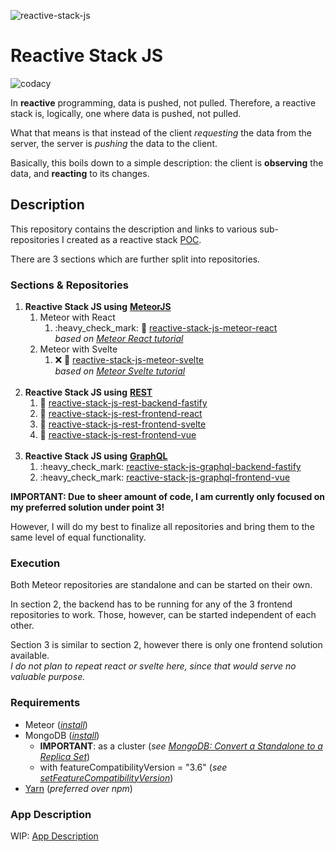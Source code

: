 ![reactive-stack-js](https://avatars0.githubusercontent.com/u/72337471?s=75)

# Reactive Stack JS

![codacy](https://img.shields.io/codacy/grade/e0146e29a3134038b4dcf95db9eb5a38.svg)

In **reactive** programming, data is pushed, not pulled. Therefore, a reactive stack is, logically, one where data is pushed, not pulled.

What that means is that instead of the client _requesting_ the data from the server, the server is _pushing_ the data to the client.

Basically, this boils down to a simple description: the client is **observing** the data, and **reacting** to its changes.

## Description

This repository contains the description and links to various sub-repositories I created as a reactive stack [POC](https://en.wikipedia.org/wiki/Proof_of_concept).

There are 3 sections which are further split into repositories.

### Sections & Repositories

1.  **Reactive Stack JS using** [**MeteorJS**](https://www.meteor.com/)
    1.  Meteor with React
        1.  :heavy\_check\_mark: :construction: [reactive-stack-js-meteor-react](https://github.com/reactive-stack-js/reactive-stack-js-meteor-react)  
            _based on_ [_Meteor React tutorial_](https://www.meteor.com/tutorials/react/creating-an-app)
    2.  Meteor with Svelte
        1.  :x: :construction: [reactive-stack-js-meteor-svelte](https://github.com/reactive-stack-js/reactive-stack-js-meteor-svelte)  
            _based on_ [_Meteor Svelte tutorial_](https://www.meteor.com/tutorials/svelte/creating-an-app)  
             
2.  **Reactive Stack JS using** [**REST**](https://restfulapi.net/)
    1.  :construction: [reactive-stack-js-rest-backend-fastify](https://github.com/reactive-stack-js/reactive-stack-js-rest-backend-fastify)
    2.  :construction: [reactive-stack-js-rest-frontend-react](https://github.com/reactive-stack-js/reactive-stack-js-rest-frontend-react)
    3.  :construction: [reactive-stack-js-rest-frontend-svelte](https://github.com/reactive-stack-js/reactive-stack-js-rest-frontend-svelte)
    4.  :construction: [reactive-stack-js-rest-frontend-vue](https://github.com/reactive-stack-js/reactive-stack-js-rest-frontend-vue)  
         
3.  **Reactive Stack JS using** [**GraphQL**](https://graphql.org/)
    1.  :heavy\_check\_mark: [reactive-stack-js-graphql-backend-fastify](https://github.com/reactive-stack-js/reactive-stack-js-graphql-backend-fastify)
    2.  :heavy\_check\_mark: [reactive-stack-js-graphql-frontend-vue](https://github.com/reactive-stack-js/reactive-stack-js-graphql-frontend-vue)

**IMPORTANT: Due to sheer amount of code, I am currently only focused on my preferred solution under point 3!**

However, I will do my best to finalize all repositories and bring them to the same level of equal functionality.

### Execution

Both Meteor repositories are standalone and can be started on their own.

In section 2, the backend has to be running for any of the 3 frontend repositories to work. Those, however, can be started independent of each other.

Section 3 is similar to section 2, however there is only one frontend solution available.  
_I do not plan to repeat react or svelte here, since that would serve no valuable purpose._

### Requirements

*   Meteor ([_install_](https://www.meteor.com/install))
*   MongoDB ([_install_](https://docs.mongodb.com/manual/installation/#mongodb-community-edition-installation-tutorials))
    *   **IMPORTANT**: as a cluster (_see_ [_MongoDB: Convert a Standalone to a Replica Set_](https://docs.mongodb.com/manual/tutorial/convert-standalone-to-replica-set/))
    *   with featureCompatibilityVersion = "3.6" (_see_ [_setFeatureCompatibilityVersion_](https://docs.mongodb.com/manual/reference/command/setFeatureCompatibilityVersion/))
*   [Yarn](https://yarnpkg.com/) (_preferred over npm_)

### App Description

WIP: [App Description](https://github.com/reactive-stack-js/reactive-stack-js/wiki/App-Description)
